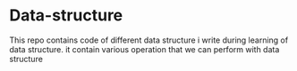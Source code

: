 # Data-structure
This repo contains code of different data structure i write during learning of data structure.
it contain various operation that we can 
perform with data structure
